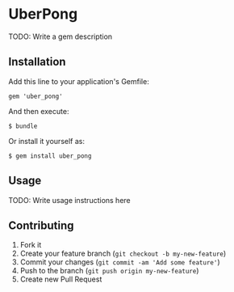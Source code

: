 # UberPong

TODO: Write a gem description

## Installation

Add this line to your application's Gemfile:

    gem 'uber_pong'

And then execute:

    $ bundle

Or install it yourself as:

    $ gem install uber_pong

## Usage

TODO: Write usage instructions here

## Contributing

1. Fork it
2. Create your feature branch (`git checkout -b my-new-feature`)
3. Commit your changes (`git commit -am 'Add some feature'`)
4. Push to the branch (`git push origin my-new-feature`)
5. Create new Pull Request
